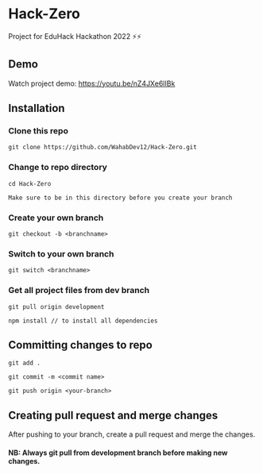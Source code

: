 # Hack-Zero
Project for EduHack Hackathon 2022 ⚡️⚡️

## Demo
Watch project demo: https://youtu.be/nZ4JXe6lIBk

## Installation

### Clone this repo

```
git clone https://github.com/WahabDev12/Hack-Zero.git
```
### Change to repo directory

```
cd Hack-Zero

Make sure to be in this directory before you create your branch
```
### Create your own branch
```
git checkout -b <branchname>
```
### Switch to your own branch
```
git switch <branchname>
```
### Get all project files from dev branch
```
git pull origin development

npm install // to install all dependencies
```

## Committing changes to repo
```
git add .

git commit -m <commit name>

git push origin <your-branch>

```

## Creating pull request and merge changes
After pushing to your branch, create a pull request and merge the changes.

#### NB: Always git pull from development branch before making new changes. 
